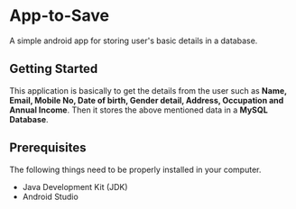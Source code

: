 # App-to-Save
A simple android app for storing user's basic details in a database.
## Getting Started
This application is basically to get the details from the user such as **Name, Email, Mobile No, Date of birth, Gender detail, Address, Occupation and Annual Income**.
Then it stores the above mentioned data in a **MySQL Database**.
## Prerequisites
The following things need to be properly installed in your computer.
- Java Development Kit (JDK)
- Android Studio

